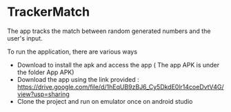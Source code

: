 # TrackerMatch

The app tracks the match between random generated numbers and the user's input.

To run the application, there are various ways

  - Download to install the apk and access the app ( The app APK is under the folder App APK)
  - Download the app using the link provided : https://drive.google.com/file/d/1hEqUB9zBJ6_Cy5DkdE0lr14coeDvtV4G/view?usp=sharing
  - Clone the project and run on emulator once on android studio
